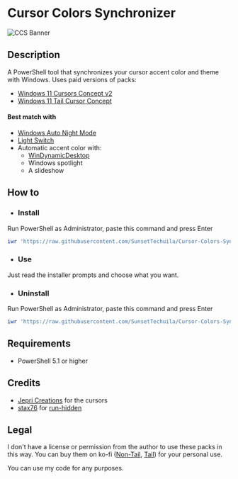 # Cursor Colors Synchronizer

![CCS Banner](https://user-images.githubusercontent.com/115353812/218801534-51e90ae7-9867-488e-afc0-3002867662cb.png)

## Description

A PowerShell tool that synchronizes your cursor accent color and theme with Windows. Uses paid versions of packs:

- [Windows 11 Cursors Concept v2](https://www.deviantart.com/jepricreations/art/Windows-11-Cursors-Concept-v2-886489356)
- [Windows 11 Tail Cursor Concept](https://www.deviantart.com/jepricreations/art/W11-Free-Tail-Cursor-Concept-by-Jepri-Creations-962242647)

#### Best match with

- [Windows Auto Night Mode](https://github.com/AutoDarkMode/Windows-Auto-Night-Mode)
- [Light Switch](https://github.com/joakimmag/Light-Switch)
- Automatic accent color with:
  - [WinDynamicDesktop](https://github.com/t1m0thyj/WinDynamicDesktop)
  - Windows spotlight
  - A slideshow

## How to

- ### Install

Run PowerShell as Administrator, paste this command and press Enter

```powershell
iwr 'https://raw.githubusercontent.com/SunsetTechuila/Cursor-Colors-Synchronizer/master/Installer.ps1' -useb | iex
```

- ### Use

Just read the installer prompts and choose what you want.

- ### Uninstall

Run PowerShell as Administrator, paste this command and press Enter

```powershell
iwr 'https://raw.githubusercontent.com/SunsetTechuila/Cursor-Colors-Synchronizer/master/Uninstaller.ps1' -useb | iex
```

## Requirements

- PowerShell 5.1 or higher

## Credits

- [Jepri Creations](https://jepricreations.com) for the cursors
- [stax76](https://github.com/stax76) for [run-hidden](https://github.com/stax76/run-hidden)

## Legal

I don't have a license or permission from the author to use these packs in this way. You can buy them on ko-fi ([Non-Tail](https://ko-fi.com/s/d9f85e6821), [Tail](https://ko-fi.com/s/d07dcb11da)) for your personal use.

You can use my code for any purposes.
